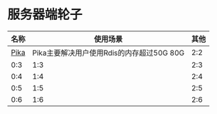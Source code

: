 # 服务器端轮子

| 名称 | 使用场景 | 其他 |
| -- | -- | -- |
| [Pika](https://github.com/Qihoo360/pika) | Pika主要解决用户使用Rdis的内存超过50G 80G | 2:2 |
| 0:3 | 1:3 | 2:3 |
| 0:4 | 1:4 | 2:4 |
| 0:5 | 1:5 | 2:5 |
| 0:6 | 1:6 | 2:6 |
